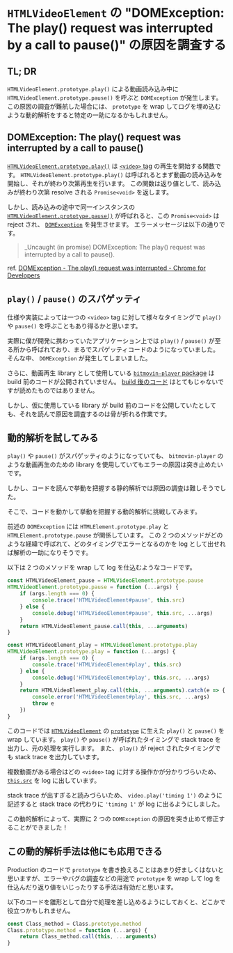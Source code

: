 # `HTMLVideoElement` の "DOMException: The play() request was interrupted by a call to pause()" の原因を調査する

## TL; DR

`HTMLVideoElement.prototype.play()` による動画読み込み中に `HTMLVideoElement.prototype.pause()` を呼ぶと `DOMException` が発生します。
この原因の調査が難航した場合には、 `prototype` を wrap してログを埋め込むような動的解析をすると特定の一助になるかもしれません。

## DOMException: The play() request was interrupted by a call to pause()

[`HTMLVideoElement.prototype.play()`](https://developer.mozilla.org/docs/Web/API/HTMLMediaElement/play) は [`<video>` tag](https://developer.mozilla.org/docs/Web/HTML/Element/video) の再生を開始する関数です。
`HTMLVideoElement.prototype.play()` は呼ばれるとまず動画の読み込みを開始し、それが終わり次第再生を行います。
この関数は返り値として、読み込みが終わり次第 resolve される `Promise<void>` を返します。

しかし、読み込みの途中で同一インスタンスの [`HTMLVideoElement.prototype.pause()`](https://developer.mozilla.org/docs/Web/API/HTMLMediaElement/pause) が呼ばれると、この `Promise<void>` は reject され、 [`DOMException`](https://developer.mozilla.org/docs/Web/API/DOMException) を発生させます。
エラーメッセージは以下の通りです。

> _Uncaught (in promise) DOMException: The play() request was interrupted by a call to pause().

ref. [DOMException - The play() request was interrupted - Chrome for Developers](https://developer.chrome.com/blog/play-request-was-interrupted/#what-is-causing-this)

## `play()` / `pause()` のスパゲッティ

仕様や実装によっては一つの `<video>` tag に対して様々なタイミングで `play()` や `pause()` を呼ぶこともあり得るかと思います。

実際に僕が開発に携わっていたアプリケーション上では `play()` / `pause()` が至る所から呼ばれており、まるでスパゲッティコードのようになっていました。
そんな中、 `DOMException` が発生してしまいました。

さらに、動画再生 library として使用している [`bitmovin-player` package](https://www.npmjs.com/package/bitmovin-player) は build 前のコードが公開されていません。
[build 後のコード](https://unpkg.com/bitmovin-player@8.134.0/bitmovinplayer.js) はとてもじゃないですが読めたものではありません。

しかし、仮に使用している library が build 前のコードを公開していたとしても、それを読んで原因を調査するのは骨が折れる作業です。

## 動的解析を試してみる

`play()` や `pause()` がスパゲッティのようになっていても、 `bitmovin-player` のような動画再生のための library を使用していてもエラーの原因は突き止めたいです。

しかし、コードを読んで挙動を把握する静的解析では原因の調査は難しそうでした。

そこで、コードを動かして挙動を把握する動的解析に挑戦してみます。

前述の `DOMException` には `HTMLElement.prototype.play` と `HTMLElement.prototype.pause` が関係しています。
この 2 つのメソッドがどのような経緯で呼ばれて、どのタイミングでエラーとなるのかを log として出せれば解析の一助になりそうです。

以下は 2 つのメソッドを wrap して log を仕込むようなコードです。
```js
const HTMLVideoElement_pause = HTMLVideoElement.prototype.pause
HTMLVideoElement.prototype.pause = function (...args) {
	if (args.length === 0) {
		console.trace('HTMLVideoElement#pause', this.src)
	} else {
		console.debug('HTMLVideoElement#pause', this.src, ...args)
	}
	return HTMLVideoElement_pause.call(this, ...arguments)
}

const HTMLVideoElement_play = HTMLVideoElement.prototype.play
HTMLVideoElement.prototype.play = function (...args) {
	if (args.length === 0) {
		console.trace('HTMLVideoElement#play', this.src)
	} else {
		console.debug('HTMLVideoElement#play', this.src, ...args)
	}
	return HTMLVideoElement_play.call(this, ...arguments).catch(e => {
		console.error('HTMLVideoElement#play', this.src, ...args)
		throw e
	})
}
```

このコードでは [`HTMLVideoElement`](https://developer.mozilla.org/docs/Web/API/HTMLVideoElement) の [`prototype`](https://developer.mozilla.org/docs/Glossary/Prototype) に生えた `play()` と `pause()` を wrap しています。
`play()` や `pause()` が呼ばれたタイミングで stack trace を出力し、元の処理を実行します。
また、 `play()` が reject されたタイミングでも stack trace を出力しています。

複数動画がある場合はどの `<video>` tag に対する操作かが分かりづらいため、 [`this.src`](https://developer.mozilla.org/docs/Web/HTML/Element/video#src) を log に出しています。

stack trace が出すぎると読みづらいため、 `video.play('timing 1')` のように記述すると stack trace の代わりに `'timing 1'` が log に出るようにしました。

この動的解析によって、実際に 2 つの `DOMException` の原因を突き止めて修正することができました！

## この動的解析手法は他にも応用できる

Production のコードで `prototype` を書き換えることはあまり好ましくはないと思いますが、エラーやバグの調査などの用途で `prototype` を wrap して log を仕込んだり返り値をいじったりする手法は有効だと思います。

以下のコードを雛形として自分で処理を差し込めるようにしておくと、どこかで役立つかもしれません。
```js
const Class_method = Class.prototype.method
Class.prototype.method = function (...args) {
	return Class_method.call(this, ...arguments)
}
```
